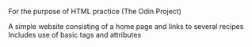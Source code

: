 For the purpose of HTML practice (The Odin Project)

A simple website consisting of a home page and links to several recipes
Includes use of basic tags and attributes
